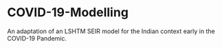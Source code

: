 # COVID-19-Modelling
An adaptation of an LSHTM SEIR model for the Indian context early in the COVID-19 Pandemic.

